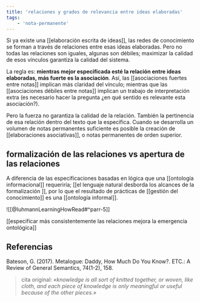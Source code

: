 ```yaml
---
title: 'relaciones y grados de relevancia entre ideas elaboradas'
tags:
    - 'nota-permanente'
---
```

Si ya existe una [[elaboración escrita de ideas]], las redes de conocimiento se forman a través de relaciones entre esas ideas elaboradas. Pero no todas las relaciones son iguales, algunas son débiles; maximizar la calidad de esos vínculos garantiza la calidad del sistema.

La regla es: **mientras mejor especificada esté la relación entre ideas elaboradas, más fuerte es la asociación**. Así, las [[asociaciones fuertes entre notas]] implican más claridad del vínculo; mientras que las [[asociaciones débiles entre notas]] implican un trabajo de interpretación extra (es necesario hacer la pregunta ¿en qué sentido es relevante esta asociación?).

Pero la fuerza no garantiza la calidad de la relación. También la pertinencia de esa relación dentro del texto que la especifica. Cuando se desarrolla un volumen de notas permanentes suficiente es posible la creación de [[elaboraciones asociativas]], o notas permanentes de orden superior. 

## formalización de las relaciones vs apertura de las relaciones

A diferencia de las especificaciones basadas en lógica que una [[ontología informacional]] requeriría; [[el lenguaje natural desborda los alcances de la formalización ]], por lo que el resultado de prácticas de [[gestión del conocimiento]] es una [[ontología informal]].

![[@luhmannLearningHowRead#^parr-5]]

[[especificar más consistentemente las relaciones mejora la emergencia ontológica]]

## Referencias

Bateson, G. (2017). Metalogue: Daddy, How Much Do You Know?. ETC.: A Review of General Semantics, 74(1-2), 158.
>cita original: *«knowledge is all sort of knitted together, or woven, like cloth, and each piece of knowledge is only meaningful or useful because of the other pieces.»*